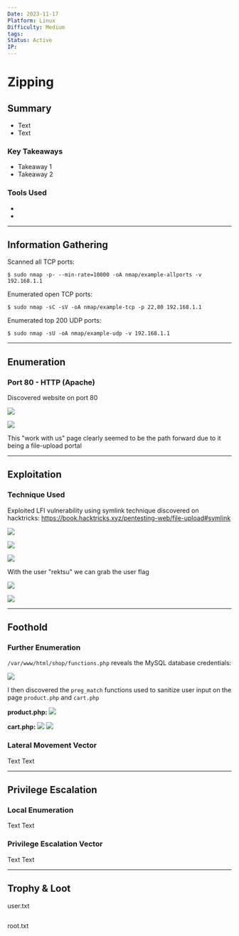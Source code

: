 ```yaml
---
Date: 2023-11-17
Platform: Linux
Difficulty: Medium
tags: 
Status: Active
IP:
---
```

# Zipping

## Summary

- Text
- Text

### Key Takeaways

- Takeaway 1
- Takeaway 2

### Tools Used

- 
- 

---

## Information Gathering

Scanned all TCP ports:

```shell
$ sudo nmap -p- --min-rate=10000 -oA nmap/example-allports -v 192.168.1.1
```

Enumerated open TCP ports:

```shell
$ sudo nmap -sC -sV -oA nmap/example-tcp -p 22,80 192.168.1.1
```

Enumerated top 200 UDP ports:

```shell
$ sudo nmap -sU -oA nmap/example-udp -v 192.168.1.1
```

---

## Enumeration

### Port 80 - HTTP (Apache)

Discovered website on port 80

![](Attachments/Pasted%20image%2020231117155309.png)

![](Attachments/Pasted%20image%2020231117155340.png)

This "work with us" page clearly seemed to be the path forward due to it being a file-upload portal

---

## Exploitation

### Technique Used

Exploited LFI vulnerability using symlink technique discovered on hacktricks: https://book.hacktricks.xyz/pentesting-web/file-upload#symlink

![](Attachments/Pasted%20image%2020231117155102.png)

![](Attachments/Pasted%20image%2020231117155134.png)

![](Attachments/Pasted%20image%2020231117154947.png)

With the user "rektsu" we can grab the user flag

![](Attachments/Pasted%20image%2020231117170241.png)

![](Attachments/Pasted%20image%2020231117170311.png)

---

## Foothold

### Further Enumeration

`/var/www/html/shop/functions.php` reveals the MySQL database credentials:

![](Attachments/Pasted%20image%2020231117175316.png)

I then discovered the `preg_match` functions used to sanitize user input on the page `product.php` and `cart.php`

**product.php:**
![](Attachments/Pasted%20image%2020231117181513.png)

**cart.php:**
![](Attachments/Pasted%20image%2020231117181842.png)
![](Attachments/Pasted%20image%2020231117181907.png)



### Lateral Movement Vector

Text
Text

---

## Privilege Escalation

### Local Enumeration

Text
Text

### Privilege Escalation Vector

Text
Text

---

## Trophy & Loot

user.txt

```bash
```

root.txt

```bash
```